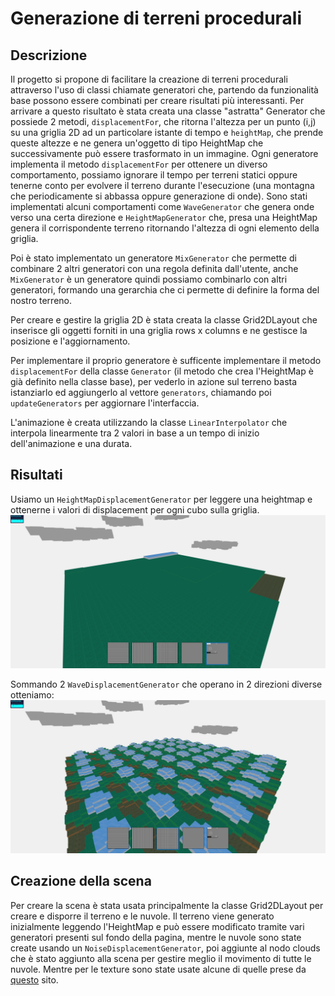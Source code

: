 # Generazione di terreni procedurali

## Descrizione
Il progetto si propone di facilitare la creazione di terreni procedurali attraverso l'uso di classi chiamate generatori che, partendo da funzionalità base possono essere combinati per creare risultati più interessanti.
Per arrivare a questo risultato è stata creata una classe "astratta" Generator che possiede 2 metodi, `displacementFor`, che ritorna l'altezza per un punto (i,j) su una griglia 2D ad un particolare istante di tempo e `heightMap`, che prende queste altezze e ne genera un'oggetto di tipo HeightMap che successivamente può essere trasformato in un immagine.
Ogni generatore implementa il metodo `displacementFor` per ottenere un diverso comportamento, possiamo ignorare il tempo per terreni statici oppure tenerne conto per evolvere il terreno durante l'esecuzione (una montagna che periodicamente si abbassa oppure generazione di onde).
Sono stati implementati alcuni comportamenti come `WaveGenerator` che genera onde verso una certa direzione e `HeightMapGenerator` che, presa una HeightMap genera il corrispondente terreno ritornando l'altezza di ogni elemento della griglia.

Poi è stato implementato un generatore `MixGenerator` che permette di combinare 2 altri generatori con una regola definita dall'utente, anche `MixGenerator` è un generatore quindi possiamo combinarlo con altri generatori, formando una gerarchia che ci permette di definire la forma del nostro terreno.

Per creare e gestire la griglia 2D è stata creata la classe Grid2DLayout che inserisce gli oggetti forniti in una griglia rows x columns e ne gestisce la posizione e l'aggiornamento.

Per implementare il proprio generatore è sufficente implementare il metodo `displacementFor` della classe `Generator` (il metodo che crea l'HeightMap è già definito nella classe base), per vederlo in azione sul terreno basta istanziarlo ed aggiungerlo al vettore `generators`, chiamando poi `updateGenerators` per aggiornare l'interfaccia. 

L'animazione è creata utilizzando la classe `LinearInterpolator` che interpola linearmente tra 2 valori in base a un tempo di inizio dell'animazione e una durata.

## Risultati
Usiamo un `HeightMapDisplacementGenerator` per leggere una heightmap e ottenerne i valori di displacement per ogni cubo sulla griglia.
![HeightMap Generator](./Screenshot/heightmap.png)

Sommando 2 `WaveDisplacementGenerator` che operano in 2 direzioni diverse otteniamo:
![WaveGeneratorX + WaveGeneratorY](./Screenshot/waves.png)


## Creazione della scena
Per creare la scena è stata usata principalmente la classe Grid2DLayout per creare e disporre il terreno e le nuvole.
Il terreno viene generato inizialmente leggendo l'HeightMap e può essere modificato tramite vari generatori presenti sul fondo della pagina, mentre le nuvole sono state create usando un `NoiseDisplacementGenerator`, poi aggiunte al nodo clouds che è stato aggiunto alla scena per gestire meglio il movimento di tutte le nuvole.
Mentre per le texture sono state usate alcune di quelle prese da [questo](https://www.kenney.nl/assets/voxel-pack) sito.
